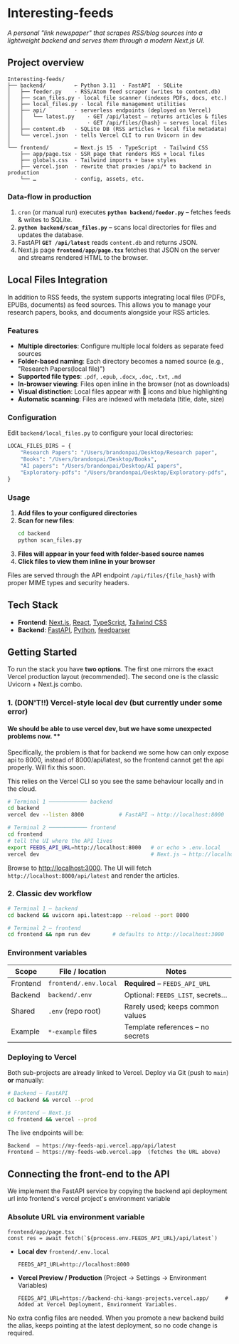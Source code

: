 # Interesting-feeds

*A personal "link newspaper" that scrapes RSS/blog sources into a lightweight backend and serves them through a modern Next.js UI.*

## Project overview

```
Interesting-feeds/
├── backend/         ← Python 3.11  · FastAPI  · SQLite
│   ├── feeder.py    · RSS/Atom feed scraper (writes to content.db)
│   ├── scan_files.py · local file scanner (indexes PDFs, docs, etc.)
│   ├── local_files.py · local file management utilities
│   ├── api/         · serverless endpoints (deployed on Vercel)
│   │   └── latest.py    · GET /api/latest – returns articles & files
│   │                    · GET /api/files/{hash} – serves local files
│   ├── content.db   · SQLite DB (RSS articles + local file metadata)
│   └── vercel.json  · tells Vercel CLI to run Uvicorn in dev
│
└── frontend/        ← Next.js 15  · TypeScript  · Tailwind CSS
    ├── app/page.tsx · SSR page that renders RSS + local files
    ├── globals.css  · Tailwind imports + base styles
    ├── vercel.json  · rewrite that proxies /api/* to backend in production
    └── …            · config, assets, etc.
```

### Data-flow in production
1. `cron` (or manual run) executes **`python backend/feeder.py`** – fetches feeds & writes to SQLite.
2. **`python backend/scan_files.py`** – scans local directories for files and updates the database.
3. FastAPI **`GET /api/latest`** reads `content.db` and returns JSON.
4. Next.js page **`frontend/app/page.tsx`** fetches that JSON on the server
   and streams rendered HTML to the browser.

## Local Files Integration

In addition to RSS feeds, the system supports integrating local files (PDFs, EPUBs, documents) as feed sources. This allows you to manage your research papers, books, and documents alongside your RSS articles.

### Features

- **Multiple directories**: Configure multiple local folders as separate feed sources
- **Folder-based naming**: Each directory becomes a named source (e.g., "Research Papers(local file)")
- **Supported file types**: `.pdf`, `.epub`, `.docx`, `.doc`, `.txt`, `.md`
- **In-browser viewing**: Files open inline in the browser (not as downloads)
- **Visual distinction**: Local files appear with 📄 icons and blue highlighting
- **Automatic scanning**: Files are indexed with metadata (title, date, size)

### Configuration

Edit `backend/local_files.py` to configure your local directories:

```python
LOCAL_FILES_DIRS = {
    "Research Papers": "/Users/brandonpai/Desktop/Research paper",
    "Books": "/Users/brandonpai/Desktop/Books",
    "AI papers": "/Users/brandonpai/Desktop/AI papers",
    "Exploratory-pdfs": "/Users/brandonpai/Desktop/Exploratory-pdfs",
}
```

### Usage

1. **Add files to your configured directories**
2. **Scan for new files**:
   ```bash
   cd backend
   python scan_files.py
   ```
3. **Files will appear in your feed with folder-based source names**
4. **Click files to view them inline in your browser**

Files are served through the API endpoint `/api/files/{file_hash}` with proper MIME types and security headers.

## Tech Stack

-   **Frontend**: [Next.js](https://nextjs.org/), [React](https://react.dev/), [TypeScript](https://www.typescriptlang.org/), [Tailwind CSS](https://tailwindcss.com/)
-   **Backend**: [FastAPI](https://fastapi.tiangolo.com/), [Python](https://www.python.org/), [feedparser](https://pypi.org/project/feedparser/)

## Getting Started

To run the stack you have **two options**. The first one mirrors the
exact Vercel production layout (recommended). The second one is the
classic Uvicorn + Next.js combo.

### 1. (DON'T!!) Vercel-style local dev (but currently under some error)
#### We should be able to use vercel dev, but we have some unexpected problems now. **
Specifically, the problem is that for backend we some how can only expose api to 8000, instead of 8000/api/latest, so the frontend cannot get the api properly. Will fix this soon. 

This relies on the Vercel CLI so you see the same behaviour locally and
in the cloud.

```bash
# Terminal 1 ──────────── backend
cd backend
vercel dev --listen 8000           # FastAPI ⇢ http://localhost:8000

# Terminal 2 ──────────── frontend
cd frontend
# tell the UI where the API lives
export FEEDS_API_URL=http://localhost:8000   # or echo > .env.local
vercel dev                                   # Next.js ⇢ http://localhost:3000
```

Browse to <http://localhost:3000>. The UI will fetch
`http://localhost:8000/api/latest` and render the articles.

### 2. Classic dev workflow

```bash
# Terminal 1 – backend
cd backend && uvicorn api.latest:app --reload --port 8000

# Terminal 2 – frontend
cd frontend && npm run dev       # defaults to http://localhost:3000
```



### Environment variables

| Scope      | File / location            | Notes                              |
|------------|---------------------------|------------------------------------|
| Frontend   | `frontend/.env.local`     | **Required** – `FEEDS_API_URL`     |
| Backend    | `backend/.env`            | Optional: `FEEDS_LIST`, secrets…   |
| Shared     | `.env` (repo root)        | Rarely used; keeps common values   |
| Example    | `*-example` files         | Template references – no secrets   |

### Deploying to Vercel

Both sub-projects are already linked to Vercel. Deploy via Git (push to
`main`) **or** manually:

```bash
# Backend – FastAPI
cd backend && vercel --prod

# Frontend – Next.js
cd frontend && vercel --prod
```

The live endpoints will be:

```
Backend  – https://my-feeds-api.vercel.app/api/latest
Frontend – https://my-feeds-web.vercel.app  (fetches the URL above)
```

## Connecting the front-end to the API

We implement the FastAPI service by copying the backend api deployment url into frontend's vercel project's environment variable

### Absolute URL via environment variable

```
frontend/app/page.tsx
const res = await fetch(`${process.env.FEEDS_API_URL}/api/latest`)
```

* **Local dev**  `frontend/.env.local`
  ```
  FEEDS_API_URL=http://localhost:8000
  ```
* **Vercel Preview / Production**  (Project → Settings → Environment Variables)
  ```
  FEEDS_API_URL=https://backend-chi-kangs-projects.vercel.app/     # Added at Vercel Deployment, Environment Variables.
  ```
No extra config files are needed. When you promote a new backend build the
alias, keeps pointing at the latest deployment, so
no code change is required.